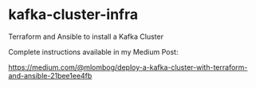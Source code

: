# kafka-cluster-infra
Terraform and Ansible to install a Kafka Cluster

Complete instructions available in my Medium Post:

https://medium.com/@mlombog/deploy-a-kafka-cluster-with-terraform-and-ansible-21bee1ee4fb
